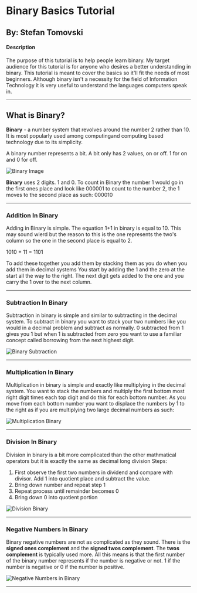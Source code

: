 # Binary Basics Tutorial
## By: Stefan Tomovski


#### Description
The purpose of this tutorial is to help people learn binary. My target audience for this tutorial is for anyone who desires a better understanding in binary. This tutorial is meant to cover the basics so it'll fit the needs of most beginners. Although binary isn't a necessity for the field of Information Technology it is very useful to understand the languages computers speak in.

______________________
## What is Binary?
**Binary** - a number system that revolves around the number 2 rather than 10. It is most popularly used among computingand computing based technology due to its simplicity.

A binary number represents a bit. A bit only has 2 values, on or off. 1 for on and 0 for off. 


![Binary Image](https://www.onlinemathlearning.com/image-files/binary-to-decimal.png)

**Binary** uses 2 digits. 1 and 0. To count in Binary the number 1 would go in the first ones place and look like 000001 to count to the number 2, the 1 moves to the second place as such: 000010
_______________

### Addition In Binary
Adding in Binary is simple. The equation 1+1 in binary is equal to 10. This may sound wierd but the reason to this is the one represents the two's column so the one in the second place is equal to 2. 

1010 + 11 = 1101

To add these together you add them by stacking them as you do when you add them in decimal systems
You start by adding the 1 and the zero at the start all the way to the right. The next digit gets added to the one and you carry the 1 over to the next column.
_______________________
### Subtraction In Binary
Subtraction in binary is simple and similar to subtracting in the decimal system. To subtract in binary you want to stack your two numbers like you would in a decimal problem and subtract as normally. 0 subtracted from 1 gives you 1 but when 1 is subtracted from zero you want to use a familiar concept called borrowing from the next highest digit.

![Binary Subtraction](https://www.wikihow.com/images/thumb/f/f7/Subtract-Binary-Numbers-Step-2-Version-4.jpg/aid564389-v4-728px-Subtract-Binary-Numbers-Step-2-Version-4.jpg.webp)
_______________________
### Multiplication In Binary
Multiplication in binary is simple and exactly like multiplying in the decimal system. You want to stack the numbers and multiply the first bottom most right digit times each top digit and do this for each bottom number. As you move from each bottom number you want to displace the numbers by 1 to the right as if you are multiplying two large decimal numbers as such:

![Multiplication Binary](https://ars.els-cdn.com/content/image/3-s2.0-B9780128192214000146-gr004.gif)

_____________________
### Division In Binary
Division in binary is a bit more complicated than the other mathmatical operators but it is exactly the same as decimal long division
Steps:
1. First observe the first two numbers in dividend and compare with divisor. Add 1 into quotient place and subtract the value.
2. Bring down number and repeat step 1
3. Repeat process until remainder becomes 0
4. Bring down 0 into quotient portion

![Division Binary](https://cdn1.byjus.com/wp-content/uploads/2020/10/Binary-Division-2.png)

_______________________
### Negative Numbers In Binary
Binary negative numbers are not as complicated as they sound. There is the **signed ones complement** and the **signed twos complement**. The **twos complement** is typically used more. All this means is that the first number of the binary number represents if the number is negative or not. 1 if the number is negative or 0 if the number is positive.

![Negative Numbers in Binary](https://media.geeksforgeeks.org/wp-content/uploads/20200427140428/signed-1.png)

________________________
